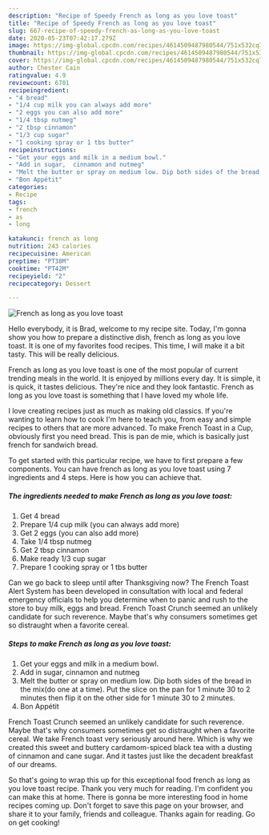 ```yaml
---
description: "Recipe of Speedy French as long as you love toast"
title: "Recipe of Speedy French as long as you love toast"
slug: 667-recipe-of-speedy-french-as-long-as-you-love-toast
date: 2020-05-23T07:42:17.279Z
image: https://img-global.cpcdn.com/recipes/4614509487980544/751x532cq70/french-as-long-as-you-love-toast-recipe-main-photo.jpg
thumbnail: https://img-global.cpcdn.com/recipes/4614509487980544/751x532cq70/french-as-long-as-you-love-toast-recipe-main-photo.jpg
cover: https://img-global.cpcdn.com/recipes/4614509487980544/751x532cq70/french-as-long-as-you-love-toast-recipe-main-photo.jpg
author: Chester Cain
ratingvalue: 4.9
reviewcount: 6701
recipeingredient:
- "4 bread"
- "1/4 cup milk you can always add more"
- "2 eggs you can also add more"
- "1/4 tbsp nutmeg"
- "2 tbsp cinnamon"
- "1/3 cup sugar"
- "1 cooking spray or 1 tbs butter"
recipeinstructions:
- "Get your eggs and milk in a medium bowl."
- "Add in sugar,  cinnamon and nutmeg"
- "Melt the butter or spray on medium low. Dip both sides of the bread in the mix(do one at a time). Put the slice on the pan for 1 minute 30 to 2 minutes then flip it on the other side for 1 minute 30 to 2 minutes."
- "Bon Appétit"
categories:
- Recipe
tags:
- french
- as
- long

katakunci: french as long 
nutrition: 243 calories
recipecuisine: American
preptime: "PT38M"
cooktime: "PT42M"
recipeyield: "2"
recipecategory: Dessert

---
```



![French as long as you love toast](https://img-global.cpcdn.com/recipes/4614509487980544/751x532cq70/french-as-long-as-you-love-toast-recipe-main-photo.jpg)

Hello everybody, it is Brad, welcome to my recipe site. Today, I'm gonna show you how to prepare a distinctive dish, french as long as you love toast. It is one of my favorites food recipes. This time, I will make it a bit tasty. This will be really delicious.

French as long as you love toast is one of the most popular of current trending meals in the world. It is enjoyed by millions every day. It is simple, it is quick, it tastes delicious. They're nice and they look fantastic. French as long as you love toast is something that I have loved my whole life.

I love creating recipes just as much as making old classics. If you&#39;re wanting to learn how to cook I&#39;m here to teach you, from easy and simple recipes to others that are more advanced. To make French Toast in a Cup, obviously first you need bread. This is pan de mie, which is basically just french for sandwich bread.


To get started with this particular recipe, we have to first prepare a few components. You can have french as long as you love toast using 7 ingredients and 4 steps. Here is how you can achieve that.

<!--inarticleads1-->

##### The ingredients needed to make French as long as you love toast:

1. Get 4 bread
1. Prepare 1/4 cup milk (you can always add more)
1. Get 2 eggs (you can also add more)
1. Take 1/4 tbsp nutmeg
1. Get 2 tbsp cinnamon
1. Make ready 1/3 cup sugar
1. Prepare 1 cooking spray or 1 tbs butter


Can we go back to sleep until after Thanksgiving now? The French Toast Alert System has been developed in consultation with local and federal emergency officials to help you determine when to panic and rush to the store to buy milk, eggs and bread. French Toast Crunch seemed an unlikely candidate for such reverence. Maybe that&#39;s why consumers sometimes get so distraught when a favorite cereal. 

<!--inarticleads2-->

##### Steps to make French as long as you love toast:

1. Get your eggs and milk in a medium bowl.
1. Add in sugar,  cinnamon and nutmeg
1. Melt the butter or spray on medium low. Dip both sides of the bread in the mix(do one at a time). Put the slice on the pan for 1 minute 30 to 2 minutes then flip it on the other side for 1 minute 30 to 2 minutes.
1. Bon Appétit


French Toast Crunch seemed an unlikely candidate for such reverence. Maybe that&#39;s why consumers sometimes get so distraught when a favorite cereal. We take French toast very seriously around here. Which is why we created this sweet and buttery cardamom-spiced black tea with a dusting of cinnamon and cane sugar. And it tastes just like the decadent breakfast of our dreams. 

So that's going to wrap this up for this exceptional food french as long as you love toast recipe. Thank you very much for reading. I'm confident you can make this at home. There is gonna be more interesting food in home recipes coming up. Don't forget to save this page on your browser, and share it to your family, friends and colleague. Thanks again for reading. Go on get cooking!
